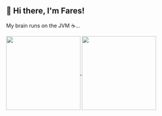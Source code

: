 ## 👋 Hi there, I'm Fares!

My brain runs on the JVM ☕...

<a href="https://github.com/anuraghazra/github-readme-stats">
  <img height=200 align="center" src="https://github-readme-stats.vercel.app/api?username=faresur&show_icons=true&theme=catppuccin_mocha" />
</a>
<a href="https://github.com/anuraghazra/github-readme-stats">
  <img height=200 align="center" src="https://github-readme-stats.vercel.app/api/top-langs/?username=faresur&size_weight=0.5&count_weight=0.5&layout=donut&theme=catppuccin_mocha" />
</a>
